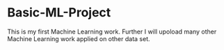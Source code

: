 # Basic-ML-Project
This is my first Machine Learning work. Further I will upoload many other Machine Learning work applied on other data set.
